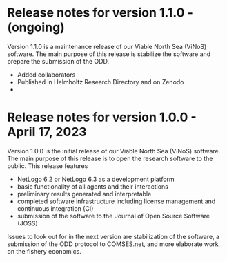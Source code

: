 <!--
SPDX-FileCopyrightText: 2023 Helmholtz-Zentrum hereon GmbH
SPDX-License-Identifier: CC0-1.0
SPDX-FileContributor: Carsten Lemmen <carsten.lemmen@hereon.de>
-->
# Release notes for version 1.1.0 - (ongoing)

Version 1.1.0 is a maintenance release of our Viable North Sea (ViNoS) software.  The main purpose of this release is stabilize the software and prepare the submission of the ODD.

* Added collaborators
* Published in Helmholtz Research Directory and on Zenodo
*

# Release notes for version 1.0.0 - April 17, 2023

Version 1.0.0 is the initial release of our Viable North Sea (ViNoS) software.  The main purpose of this release is to open the research software to the public.  This release features

* NetLogo 6.2 or NetLogo 6.3 as a development platform
* basic functionality of all agents and their interactions
* preliminary results generated and interpretable
* completed software infrastructure including license management and continuous integration (CI)
* submission of the software to the Journal of Open Source Software (JOSS)

Issues to look out for in the next version are stabilization of the software, a submission of the ODD protocol to COMSES.net, and more elaborate work on the fishery economics.
